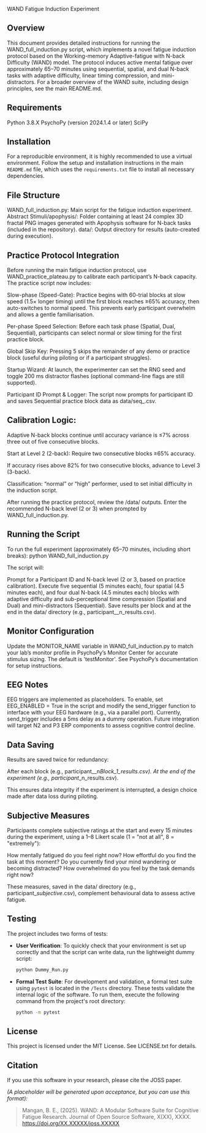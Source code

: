 WAND Fatigue Induction Experiment

## Overview
This document provides detailed instructions for running the WAND_full_induction.py script, which implements a novel fatigue induction protocol based on the Working-memory Adaptive-fatigue with N-back Difficulty (WAND) model. The protocol induces active mental fatigue over approximately 65–70 minutes using sequential, spatial, and dual N-back tasks with adaptive difficulty, linear timing compression, and mini-distractors. For a broader overview of the WAND suite, including design principles, see the main README.md.

## Requirements

Python 3.8.X
PsychoPy (version 2024.1.4 or later)
SciPy

## Installation

For a reproducible environment, it is highly recommended to use a virtual environment. Follow the setup and installation instructions in the main `README.md` file, which uses the `requirements.txt` file to install all necessary dependencies.

## File Structure

WAND_full_induction.py: Main script for the fatigue induction experiment.
Abstract Stimuli/apophysis/: Folder containing at least 24 complex 3D fractal PNG images generated with Apophysis software for N-back tasks (included in the repository).
data/: Output directory for results (auto-created during execution).

## Practice Protocol Integration 

Before running the main fatigue induction protocol, use WAND_practice_plateau.py to calibrate each participant’s N-back capacity. The practice script now includes:

Slow-phase (Speed-Gate): Practice begins with 60-trial blocks at slow speed (1.5× longer timing) until the first block reaches ≥65% accuracy, then auto-switches to normal speed. This prevents early participant overwhelm and allows a gentle familiarisation.

Per-phase Speed Selection: Before each task phase (Spatial, Dual, Sequential), participants can select normal or slow timing for the first practice block.

Global Skip Key: Pressing 5 skips the remainder of any demo or practice block (useful during piloting or if a participant struggles).

Startup Wizard: At launch, the experimenter can set the RNG seed and toggle 200 ms distractor flashes (optional command-line flags are still supported).

Participant ID Prompt & Logger: The script now prompts for participant ID and saves Sequential practice block data as data/seq_<ID>.csv.

## Calibration Logic:

Adaptive N-back blocks continue until accuracy variance is ≤7% across three out of five consecutive blocks.

Start at Level 2 (2-back): Require two consecutive blocks ≥65% accuracy.

If accuracy rises above 82% for two consecutive blocks, advance to Level 3 (3-back).

Classification: “normal” or “high” performer, used to set initial difficulty in the induction script.

After running the practice protocol, review the /data/ outputs. Enter the recommended N-back level (2 or 3) when prompted by WAND_full_induction.py.

## Running the Script
To run the full experiment (approximately 65–70 minutes, including short breaks):
python WAND_full_induction.py

The script will:

Prompt for a Participant ID and N-back level (2 or 3, based on practice calibration).
Execute five sequential (5 minutes each), four spatial (4.5 minutes each), and four dual N-back (4.5 minutes each) blocks with adaptive difficulty and sub-perceptional time compression (Spatial and Dual) and mini-distractors (Sequential).
Save results per block and at the end in the data/ directory (e.g., participant_<ID>_n<level>_results.csv).

## Monitor Configuration
Update the MONITOR_NAME variable in WAND_full_induction.py to match your lab’s monitor profile in PsychoPy’s Monitor Center for accurate stimulus sizing. The default is 'testMonitor'. See PsychoPy’s documentation for setup instructions.

## EEG Notes
EEG triggers are implemented as placeholders. To enable, set EEG_ENABLED = True in the script and modify the send_trigger function to interface with your EEG hardware (e.g., via a parallel port). Currently, send_trigger includes a 5ms delay as a dummy operation. Future integration will target N2 and P3 ERP components to assess cognitive control decline.

## Data Saving
Results are saved twice for redundancy:

After each block (e.g., participant_<ID>_n<level>_Block_1_results.csv).
At the end of the experiment (e.g., participant_<ID>_n<level>_results.csv).

This ensures data integrity if the experiment is interrupted, a design choice made after data loss during piloting.

## Subjective Measures
Participants complete subjective ratings at the start and every 15 minutes during the experiment, using a 1–8 Likert scale (1 = "not at all", 8 = "extremely"):

How mentally fatigued do you feel right now?
How effortful do you find the task at this moment?
Do you currently find your mind wandering or becoming distracted?
How overwhelmed do you feel by the task demands right now?

These measures, saved in the data/ directory (e.g., participant_<ID>_subjective_<timestamp>.csv), complement behavioural data to assess active fatigue.

## Testing

The project includes two forms of tests:

- **User Verification**: To quickly check that your environment is set up correctly and that the script can write data, run the lightweight dummy script:

    ```bash
    python Dummy_Run.py
    ```

- **Formal Test Suite**: For development and validation, a formal test suite using `pytest` is located in the `/Tests` directory. These tests validate the internal logic of the software. To run them, execute the following command from the project's root directory:

    ```bash
    python -m pytest
    ```


## License

This project is licensed under the MIT License. See LICENSE.txt for details.

## Citation

If you use this software in your research, please cite the JOSS paper.

*(A placeholder will be generated upon acceptance, but you can use this format):*
> Mangan, B. E., (2025). WAND: A Modular Software Suite for Cognitive Fatigue Research. Journal of Open Source Software, X(XX), XXXX. https://doi.org/XX.XXXXX/joss.XXXXX